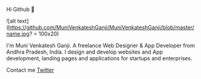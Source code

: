 Hi Github 👋

![alt text](https://github.com/MuniVenkateshGanji/MuniVenkateshGanji/blob/master/name.jpg? = 100x20)

I'm Muni Venkatesh Ganji. A freelance Web Designer & App Developer from Andhra Pradesh, India. I design and develop websites and App development, landing pages and applications for startups and enterprises.

Contact me [Twitter](https://twitter.com/munigmvenkatesh)
